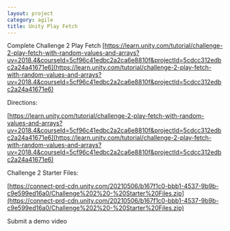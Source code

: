 ```yaml
---
layout: project
category: agile
title: Unity Play Fetch
---
```

Complete Challenge 2 Play Fetch [https://learn.unity.com/tutorial/challenge-2-play-fetch-with-random-values-and-arrays?uv=2018.4&courseId=5cf96c41edbc2a2ca6e8810f&projectId=5cdcc312edbc2a24a41671e6](https://learn.unity.com/tutorial/challenge-2-play-fetch-with-random-values-and-arrays?uv=2018.4&courseId=5cf96c41edbc2a2ca6e8810f&projectId=5cdcc312edbc2a24a41671e6)

Directions:

[https://learn.unity.com/tutorial/challenge-2-play-fetch-with-random-values-and-arrays?uv=2018.4&courseId=5cf96c41edbc2a2ca6e8810f&projectId=5cdcc312edbc2a24a41671e6](https://learn.unity.com/tutorial/challenge-2-play-fetch-with-random-values-and-arrays?uv=2018.4&courseId=5cf96c41edbc2a2ca6e8810f&projectId=5cdcc312edbc2a24a41671e6)

Challenge 2 Starter Files:

[https://connect-prd-cdn.unity.com/20210506/b167f1c0-bbb1-4537-9b9b-c9e599ed16a0/Challenge%202%20-%20Starter%20Files.zip](https://connect-prd-cdn.unity.com/20210506/b167f1c0-bbb1-4537-9b9b-c9e599ed16a0/Challenge%202%20-%20Starter%20Files.zip)

Submit a demo video

